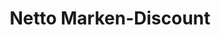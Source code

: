---
title: "Netto Marken-Discount"
url: /chemnitz/netto-marken-discount-annaberger-strasse-2/
shop: Supermarkt
---
